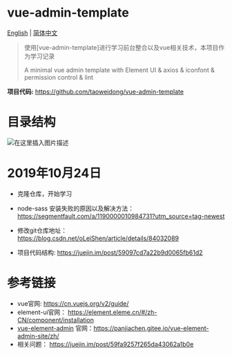 
# vue-admin-template

[English](./README-en.md) | [简体中文](./README-zh.md)

> 使用[vue-admin-template]进行学习前台整合以及vue相关技术，本项目作为学习记录
>
> A minimal vue admin template with Element UI & axios & iconfont & permission control & lint

**项目代码:** <https://github.com/taoweidong/vue-admin-template>



# 目录结构
![在这里插入图片描述](https://img-blog.csdnimg.cn/20200111130213528.png?x-oss-process=image/watermark,type_ZmFuZ3poZW5naGVpdGk,shadow_10,text_aHR0cHM6Ly9ibG9nLmNzZG4ubmV0L3Rhb3dlaWRvbmcx,size_16,color_FFFFFF,t_70)


# 2019年10月24日

- 克隆仓库，开始学习

- node-sass 安装失败的原因以及解决方法：https://segmentfault.com/a/1190000010984731?utm_source=tag-newest

- 修改git仓库地址：<https://blog.csdn.net/oLeiShen/article/details/84032089>

- 项目代码结构: https://juejin.im/post/59097cd7a22b9d0065fb61d2



# 参考链接

- vue官网: https://cn.vuejs.org/v2/guide/
- element-ui官网： https://element.eleme.cn/#/zh-CN/component/installation
- [vue-element-admin](https://panjiachen.gitee.io/vue-element-admin-site/zh/) 官网：https://panjiachen.gitee.io/vue-element-admin-site/zh/
- 相关问题： https://juejin.im/post/59fa9257f265da43062a1b0e

